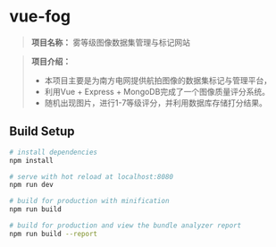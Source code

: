 # vue-fog

> **项目名称：** 雾等级图像数据集管理与标记网站

> **项目介绍：**
> * 本项目主要是为南方电网提供航拍图像的数据集标记与管理平台，
> * 利用Vue + Express + MongoDB完成了一个图像质量评分系统。
> * 随机出现图片，进行1-7等级评分，并利用数据库存储打分结果。

## Build Setup

``` bash
# install dependencies
npm install

# serve with hot reload at localhost:8080
npm run dev

# build for production with minification
npm run build

# build for production and view the bundle analyzer report
npm run build --report
```
